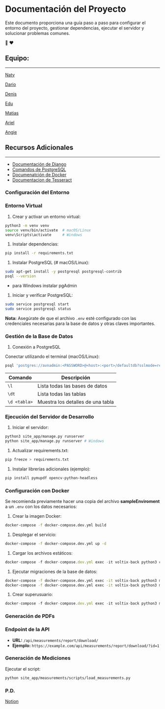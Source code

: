 # Documentación del Proyecto

Este documento proporciona una guía paso a paso para configurar el entorno del proyecto, gestionar dependencias, ejecutar el servidor y solucionar problemas comunes.

<aside>
👋 ❤️

</aside>

## Equipo:

---

[Naty](https://github.com/NataliaIacono)

[Dario](https://github.com/darioduarte1)

[Denis](https://github.com/denis9diaz)

[Edu](https://github.com/EIAHRJAY)

[Matias](https://github.com/kamelmat)

[Ariel](https://github.com/ariellpcuba)

[Angie](https://github.com/ILMPI)

## Recursos Adicionales

---

- [Documentación de Django](https://docs.djangoproject.com/en/5.1/intro/tutorial01/)
- [Comandos de PostgreSQL](https://www.postgresql.org/docs/current/app-psql.html)
- [Documenatción de Docker](https://docs.docker.com/)
- [Documentacion de Tesseract](https://tesseract-ocr.github.io/)

### Configuración del Entorno

### Entorno Virtual

1. Crear y activar un entorno virtual:

```bash
python3 -m venv venv
source venv/bin/activate  # macOS/Linux
venv\Scripts\activate     # Windows
```

1. Instalar dependencias:

```bash
pip install -r requirements.txt
```

1. Instalar PostgreSQL (# macOS/Linux):

```bash
sudo apt-get install -y postgresql postgresql-contrib
psql --version

```

- para Windows instalar pgAdmin

1. Iniciar y verificar PostgreSQL:

```bash
sudo service postgresql start
sudo service postgresql status

```

**Nota:** Asegúrate de que el archivo `.env` esté configurado con las credenciales necesarias para la base de datos y otras claves importantes.

### Gestión de la Base de Datos

1. Conexión a PostgreSQL

Conectar utilizando el terminal (macOS/Linux):

```bash
psql 'postgres://avnadmin:<PASSWORD>@<host>:<port>/defaultdb?sslmode=require'
```

| Comando    | Descripción                         |
|------------|-------------------------------------|
| `\l`       | Lista todas las bases de datos      |
| `\dt`      | Lista todas las tablas             |
| `\d <tabla>` | Muestra los detalles de una tabla |


### Ejecución del Servidor de Desarrollo

1. Iniciar el servidor:

```bash
python3 site_app/manage.py runserver 
python site_app/manage.py runserver # Windows
```

1. Actualizar requirements.txt:

```bash
pip freeze > requirements.txt
```

1. Instalar librerías adicionales (ejemplo):

```bash
pip install pymupdf opencv-python-headless
```

### Configuración con Docker

Se recomienda previamente hacer una copia del archivo **sampleEnviroment** a un `.env`  con los datos necesarios:

1. Crear la imagen Docker:

```bash
docker-compose -f docker-compose.dev.yml build
```

1. Desplegar el servicio:

```bash
docker-compose -f docker-compose.dev.yml up -d
```

1. Cargar los archivos estáticos:

```jsx
docker-compose -f docker-compose.dev.yml exec -it voltix-back python3 collectstati4c
```

1. Ejecutar migraciones de la base de datos:

```bash
docker-compose -f docker-compose.dev.yml exec -it voltix-back python3 manage.py makemigrations
docker-compose -f docker-compose.dev.yml exec -it voltix-back python3 manage.py migrate
```

1. Crear superusuario:

```jsx
docker-compose -f docker-compose.dev.yml exec -it voltix-back python3 manage.py createsuperuser
```

### Generación de PDFs

### Endpoint de la API

- **URL:** `/api/measurements/report/download/`
- **Ejemplo:** `https://example.com/api/measurements/report/download/?id=1`

### Generación de Mediciones

Ejecutar el script:

```bash
python site_app/measurements/scripts/load_measurements.py
```

### P.D.
[Notion](https://luxuriant-muscari-35c.notion.site/Documentaci-n-del-Proyecto-157991095be380228f5ac4cb7e0c660d)